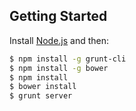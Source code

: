 ## Getting Started
Install [Node.js](http://nodejs.org/) and then:
```sh
$ npm install -g grunt-cli
$ npm install -g bower
$ npm install
$ bower install
$ grunt server
```